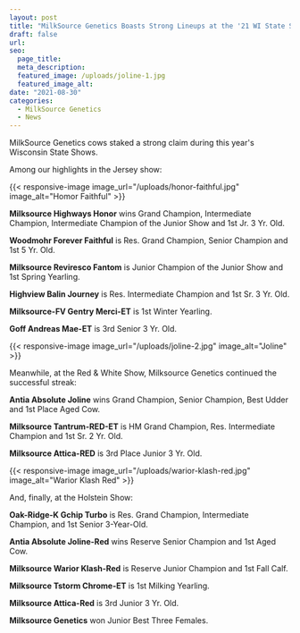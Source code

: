 ```yaml
---
layout: post
title: "MilkSource Genetics Boasts Strong Lineups at the '21 WI State Shows"
draft: false
url: 
seo:
  page_title:
  meta_description:
  featured_image: /uploads/joline-1.jpg
  featured_image_alt: 
date: "2021-08-30"
categories: 
  - MilkSource Genetics
  - News
---
```


MilkSource Genetics cows staked a strong claim during this year's Wisconsin State Shows.

Among our highlights in the Jersey show:

{{< responsive-image image_url="/uploads/honor-faithful.jpg" image_alt="Homor Faithful" >}}

**Milksource Highways Honor** wins Grand Champion, Intermediate Champion, Intermediate Champion of the Junior Show and 1st Jr. 3 Yr. Old.

**Woodmohr Forever Faithful** is Res. Grand Champion, Senior Champion and 1st 5 Yr. Old.

**Milksource Reviresco Fantom** is Junior Champion of the Junior Show and 1st Spring Yearling.

**Highview Balin Journey** is Res. Intermediate Champion and 1st Sr. 3 Yr. Old.

**Milksource-FV Gentry Merci-ET** is 1st Winter Yearling.

**Goff Andreas Mae-ET** is 3rd Senior 3 Yr. Old.

{{< responsive-image image_url="/uploads/joline-2.jpg" image_alt="Joline" >}}

Meanwhile, at the Red & White Show, Milksource Genetics continued the successful streak:

**Antia Absolute Joline** wins Grand Champion, Senior Champion, Best Udder and 1st Place Aged Cow.

**Milksource Tantrum-RED-ET** is HM Grand Champion, Res. Intermediate Champion and 1st Sr. 2 Yr. Old.

**Milksource Attica-RED** is 3rd Place Junior 3 Yr. Old.

{{< responsive-image image_url="/uploads/warior-klash-red.jpg" image_alt="Warior Klash Red" >}}

And, finally, at the Holstein Show:

**Oak-Ridge-K Gchip Turbo** is Res. Grand Champion, Intermediate Champion, and 1st Senior 3-Year-Old.

**Antia Absolute Joline-Red** wins Reserve Senior Champion and 1st Aged Cow.

**Milksource Warior Klash-Red** is Reserve Junior Champion and 1st Fall Calf.

**Milksource Tstorm Chrome-ET** is 1st Milking Yearling.

**Milksource Attica-Red** is 3rd Junior 3 Yr. Old.

**Milksource Genetics** won Junior Best Three Females.
